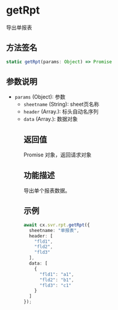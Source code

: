 # getRpt

导出单报表

## 方法签名
```typescript
static getRpt(params: Object) => Promise
```

## 参数说明
- `params` (Object): 参数
  - `sheetname` (String): sheet页名称
  - `header` (Array.<String>): 标头自动名序列
  - `data` (Array.<Object>): 数据对象

## 返回值
Promise 对象，返回请求对象

## 功能描述
导出单个报表数据。

## 示例
```typescript
await cx.svr.rpt.getRpt({
  sheetname: "单报表",
  header: [
    "fld1",
    "fld2",
    "fld3"
  ],
  data: [
    {
      "fld1": "a1",
      "fld2": "b1",
      "fld3": "c1"
    }
  ]
});
``` 